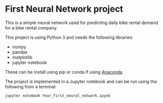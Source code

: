 # First Neural Network project

This is a simple neural network used for predicting daily bike rental demand for a bike rental company.

This project is using Python 3 and needs the following libraries:

* numpy
* pandas
* matplotlib
* jupyter notebook

These can be install using pip or conda if using [Anaconda](https://www.continuum.io/downloads).

The project is implemented in a Jupyter notebook and can be run using the following from a terminal:

```jupyter notebook Your_first_neural_network.ipynb```
